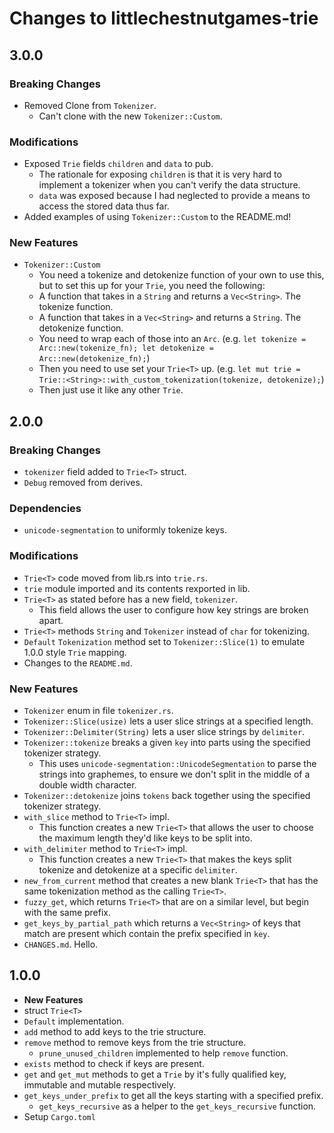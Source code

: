 # Changes to littlechestnutgames-trie
## 3.0.0
### Breaking Changes
* Removed Clone from `Tokenizer`.
    * Can't clone with the new `Tokenizer::Custom`.
### Modifications
* Exposed `Trie` fields `children` and `data` to pub.
    * The rationale for exposing `children` is that it is very hard to implement a tokenizer when you can't verify the data structure.
    * `data` was exposed because I had neglected to provide a means to access the stored data thus far.
* Added examples of using `Tokenizer::Custom` to the README.md!
### New Features
* `Tokenizer::Custom`
    * You need a tokenize and detokenize function of your own to use this, but to set this up for your `Trie`, you need the following:
    * A function that takes in a `String` and returns a `Vec<String>`. The tokenize function.
    * A function that takes in a `Vec<String>` and returns a `String`. The detokenize function.
    * You need to wrap each of those into an `Arc`. (e.g. `let tokenize = Arc::new(tokenize_fn); let detokenize = Arc::new(detokenize_fn);`)
    * Then you need to use set your `Trie<T>` up. (e.g. `let mut trie = Trie::<String>::with_custom_tokenization(tokenize, detokenize);`)
    * Then just use it like any other `Trie`.
## 2.0.0
### Breaking Changes
* `tokenizer` field added to `Trie<T>` struct.
* `Debug` removed from derives.

### Dependencies
* `unicode-segmentation` to uniformly tokenize keys.

### Modifications
* `Trie<T>` code moved from lib.rs into `trie.rs`.
* `trie` module imported and its contents rexported in lib.
* `Trie<T>` as stated before has a new field, `tokenizer`.
    * This field allows the user to configure how key strings are broken apart.
* `Trie<T>` methods `String` and `Tokenizer` instead of `char` for tokenizing.
* `Default` `Tokenization` method set to `Tokenizer::Slice(1)` to emulate 1.0.0 style `Trie` mapping.
* Changes to the `README.md`.

### New Features
* `Tokenizer` enum in file `tokenizer.rs`.
* `Tokenizer::Slice(usize)` lets a user slice strings at a specified length.
* `Tokenizer::Delimiter(String)` lets a user slice strings by `delimiter`.
* `Tokenizer::tokenize` breaks a given `key` into parts using the specified tokenizer strategy.
    * This uses `unicode-segmentation::UnicodeSegmentation` to parse the strings into graphemes, to ensure we don't split in the middle of a double width character.
* `Tokenizer::detokenize` joins `tokens` back together using the specified tokenizer strategy.
* `with_slice` method to `Trie<T>` impl.
    * This function creates a new `Trie<T>` that allows the user to choose the maximum length they'd like keys to be split into.
* `with_delimiter` method to `Trie<T>` impl.
    * This function creates a new `Trie<T>` that makes the keys split tokenize and detokenize at a specific `delimiter`.
* `new_from_current` method that creates a new blank `Trie<T>` that has the same tokenization method as the calling `Trie<T>`.
* `fuzzy_get`, which returns `Trie<T>` that are on a similar level, but begin with the same prefix.
* `get_keys_by_partial_path` which returns a `Vec<String>` of keys that match are present which contain the prefix specified in `key`.
* `CHANGES.md`. Hello.

## 1.0.0
* **New Features**
* struct `Trie<T>`
* `Default` implementation.
* `add` method to add keys to the trie structure.
* `remove` method to remove keys from the trie structure.
    * `prune_unused_children` implemented to help `remove` function.
* `exists` method to check if keys are present.
* `get` and `get_mut` methods to get a `Trie` by it's fully qualified key, immutable and mutable respectively.
* `get_keys_under_prefix` to get all the keys starting with a specified prefix.
    * `get_keys_recursive` as a helper to the `get_keys_recursive` function.
* Setup `Cargo.toml`

